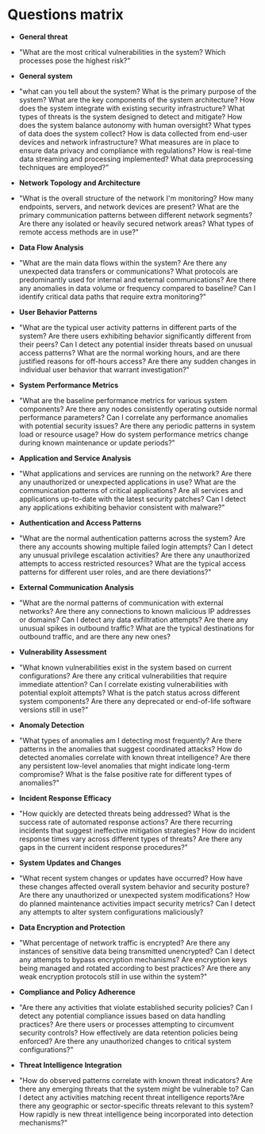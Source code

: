 # Questions matrix

- **General threat**

- "What are the most critical vulnerabilities in the system? Which processes pose the highest risk?"

- **General system**

- "what can you tell about the system? What is the primary purpose of the system? What are the key components of the system architecture? How does the system integrate with existing security infrastructure? What types of threats is the system designed to detect and mitigate? How does the system balance autonomy with human oversight? What types of data does the system collect? How is data collected from end-user devices and network infrastructure? What measures are in place to ensure data privacy and compliance with regulations? How is real-time data streaming and processing implemented? What data preprocessing techniques are employed?"

- **Network Topology and Architecture**

- "What is the overall structure of the network I'm monitoring? How many endpoints, servers, and network devices are present? What are the primary communication patterns between different network segments? Are there any isolated or heavily secured network areas? What types of remote access methods are in use?"

- **Data Flow Analysis**

- "What are the main data flows within the system? Are there any unexpected data transfers or communications? What protocols are predominantly used for internal and external communications? Are there any anomalies in data volume or frequency compared to baseline? Can I identify critical data paths that require extra monitoring?"

- **User Behavior Patterns**

- "What are the typical user activity patterns in different parts of the system? Are there users exhibiting behavior significantly different from their peers? Can I detect any potential insider threats based on unusual access patterns? What are the normal working hours, and are there justified reasons for off-hours access? Are there any sudden changes in individual user behavior that warrant investigation?"

- **System Performance Metrics**

- "What are the baseline performance metrics for various system components? Are there any nodes consistently operating outside normal performance parameters? Can I correlate any performance anomalies with potential security issues? Are there any periodic patterns in system load or resource usage? How do system performance metrics change during known maintenance or update periods?"

- **Application and Service Analysis**

- "What applications and services are running on the network? Are there any unauthorized or unexpected applications in use? What are the communication patterns of critical applications? Are all services and applications up-to-date with the latest security patches? Can I detect any applications exhibiting behavior consistent with malware?"

- **Authentication and Access Patterns**

- "What are the normal authentication patterns across the system? Are there any accounts showing multiple failed login attempts? Can I detect any unusual privilege escalation activities? Are there any unauthorized attempts to access restricted resources? What are the typical access patterns for different user roles, and are there deviations?"

- **External Communication Analysis**

- "What are the normal patterns of communication with external networks? Are there any connections to known malicious IP addresses or domains? Can I detect any data exfiltration attempts? Are there any unusual spikes in outbound traffic? What are the typical destinations for outbound traffic, and are there any new ones?

- **Vulnerability Assessment**

- "What known vulnerabilities exist in the system based on current configurations? Are there any critical vulnerabilities that require immediate attention? Can I correlate existing vulnerabilities with potential exploit attempts? What is the patch status across different system components? Are there any deprecated or end-of-life software versions still in use?"

- **Anomaly Detection**

- "What types of anomalies am I detecting most frequently? Are there patterns in the anomalies that suggest coordinated attacks? How do detected anomalies correlate with known threat intelligence? Are there any persistent low-level anomalies that might indicate long-term compromise? What is the false positive rate for different types of anomalies?"

- **Incident Response Efficacy**

- "How quickly are detected threats being addressed? What is the success rate of automated response actions? Are there recurring incidents that suggest ineffective mitigation strategies? How do incident response times vary across different types of threats? Are there any gaps in the current incident response procedures?"

- **System Updates and Changes**

- "What recent system changes or updates have occurred? How have these changes affected overall system behavior and security posture? Are there any unauthorized or unexpected system modifications? How do planned maintenance activities impact security metrics? Can I detect any attempts to alter system configurations maliciously?

- **Data Encryption and Protection**

- "What percentage of network traffic is encrypted? Are there any instances of sensitive data being transmitted unencrypted? Can I detect any attempts to bypass encryption mechanisms? Are encryption keys being managed and rotated according to best practices? Are there any weak encryption protocols still in use within the system?"

- **Compliance and Policy Adherence**

- "Are there any activities that violate established security policies? Can I detect any potential compliance issues based on data handling practices? Are there users or processes attempting to circumvent security controls? How effectively are data retention policies being enforced? Are there any unauthorized changes to critical system configurations?"

- **Threat Intelligence Integration**

- "How do observed patterns correlate with known threat indicators? Are there any emerging threats that the system might be vulnerable to? Can I detect any activities matching recent threat intelligence reports?Are there any geographic or sector-specific threats relevant to this system? How rapidly is new threat intelligence being incorporated into detection mechanisms?"
